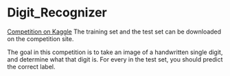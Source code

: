 # Digit_Recognizer

[Competition on Kaggle](https://www.kaggle.com/c/digit-recognizer)
The training set and the test set can be downloaded on the competition site.

The goal in this competition is to take an image of a handwritten single digit, and determine what that digit is.
For every in the test set, you should predict the correct label.
